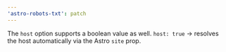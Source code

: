 ```yaml
---
'astro-robots-txt': patch
---
```


The `host` option supports a boolean value as well.
`host: true` -> resolves the host automatically via the Astro `site` prop.
